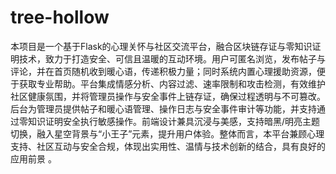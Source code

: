 # tree-hollow
本项目是一个基于Flask的心理关怀与社区交流平台，融合区块链存证与零知识证明技术，致力于打造安全、可信且温暖的互动环境。用户可匿名浏览，发布帖子与评论，并在首页随机收到暖心语，传递积极力量；同时系统内置心理援助资源，便于获取专业帮助。平台集成情感分析、内容过滤、速率限制和攻击检测，有效维护社区健康氛围，并将管理员操作与安全事件上链存证，确保过程透明与不可篡改。后台为管理员提供帖子和暖心语管理、操作日志与安全事件审计等功能，并支持通过零知识证明安全执行敏感操作。前端设计兼具沉浸与美感，支持暗黑/明亮主题切换，融入星空背景与“小王子”元素，提升用户体验。整体而言，本平台兼顾心理支持、社区互动与安全合规，体现出实用性、温情与技术创新的结合，具有良好的应用前景 。
